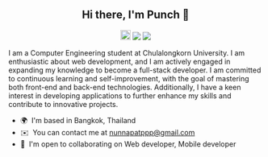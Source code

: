 <h2 align="center">
  Hi there, I'm Punch 👋
</h2>

<p align="center">
<a href="mailto:nunnapatppp@gmail.com"><img src="https://img.shields.io/badge/Gmail-D14836?style=for-the-badge&logo=gmail&logoColor=white", height=20></a>
<a href="https://instagram.com/punchpnp"><img src="https://img.shields.io/badge/Instagram-%23E4405F.svg?logo=Instagram&logoColor=white"></a>
<a href="https://www.linkedin.com/in/nunnapat-peeranoppawat-50067b289/"><img src="https://img.shields.io/badge/LinkedIn-%230077B5.svg?logo=linkedin&logoColor=white"></a>

I am a Computer Engineering student at Chulalongkorn University. I am enthusiastic about web development, and I am actively engaged in expanding my knowledge to become a full-stack developer. I am committed to continuous learning and self-improvement, with the goal of mastering both front-end and back-end technologies. Additionally, I have a keen interest in developing applications to further enhance my skills and contribute to innovative projects.

* 🌍  I'm based in Bangkok, Thailand
* ✉️  You can contact me at [nunnapatppp@gmail.com](mailto:nunnapatppp@gmail.com)
* 🤝  I'm open to collaborating on Web developer, Mobile developer
